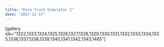 ```yaml
---
title: "Euro Truck Simulator 2"
date: "2017-12-17"
---
```


\[gallery ids="1322,1323,1324,1325,1326,1327,1328,1329,1330,1331,1332,1333,1334,1335,1336,1337,1338,1339,1340,1341,1342,1343,1465"\]
